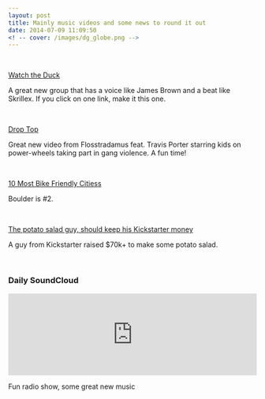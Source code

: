 ```yaml
---
layout: post
title: Mainly music videos and some news to round it out
date: 2014-07-09 11:09:50
<! -- cover: /images/dg_globe.png -->
---
```


<br />

[Watch the Duck](https://www.youtube.com/watch?v=M-1Qt-7_xq0)
<p>A great new group that has a voice like James Brown and a beat like Skrillex. If you click on one link, make it this one.</p>
<br />

[Drop Top](https://www.youtube.com/watch?v=YUbsKY8JCvw)
<p>Great new video from Flosstradamus feat. Travis Porter starring kids on power-wheels taking part in gang violence. A fun time!</p>
<br />

[10 Most Bike Friendly Citiess](http://www.usatoday.com/story/experience/weekend/my-weekend-experience/2014/07/01/10-best-cities-for-biking/11894665/)
<p>Boulder is #2. <p>
<br />

[The potato salad guy, should keep his Kickstarter money](http://www.newyorker.com/online/blogs/culture/2014/07/laughing-all-the-way-to-the-potato-salad.html)
<p>A guy from Kickstarter raised $70k+ to make some potato salad.</p>
<br />


### Daily SoundCloud

<iframe width="100%" height="166" scrolling="no" frameborder="no" src="https://w.soundcloud.com/player/?url=https%3A//api.soundcloud.com/tracks/156756314&amp;color=ff5500&amp;auto_play=false&amp;hide_related=false&amp;show_comments=true&amp;show_user=true&amp;show_reposts=false"></iframe>
<p>Fun radio show, some great new music</p>


<!-- ![Data](/images/dg_data.png) -->
<!-- [zeczec.com](http://zeczec.com) -->


